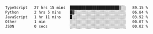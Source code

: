 <!--START_SECTION:waka-->

```txt
TypeScript   27 hrs 15 mins  ██████████████████████▒░░   89.15 %
Python       2 hrs 5 mins    █▓░░░░░░░░░░░░░░░░░░░░░░░   06.84 %
JavaScript   1 hr 11 mins    █░░░░░░░░░░░░░░░░░░░░░░░░   03.92 %
Other        1 min           ░░░░░░░░░░░░░░░░░░░░░░░░░   00.07 %
JSON         0 secs          ░░░░░░░░░░░░░░░░░░░░░░░░░   00.02 %
```

<!--END_SECTION:waka-->
